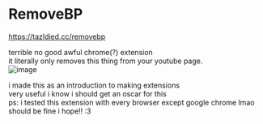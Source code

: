 # RemoveBP
https://tazldied.cc/removebp<div>
terrible no good awful chrome(?) extension<div>
it literally only removes this thing from your youtube page.</div>
![image](https://github.com/tazlsucks/RemoveBP/assets/82299965/85ed0374-6d51-4447-9d44-8d3a820a2ad1)
<div>i made this as an introduction to making extensions</div>
<div>very useful i know i should get an oscar for this</div>
<p1>ps: i tested this extension with every browser except google chrome lmao should be fine i hope!! :3</p1>
